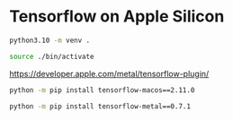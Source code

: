 # Tensorflow on Apple Silicon


```bash
python3.10 -m venv .
```


```bash
source ./bin/activate
```

https://developer.apple.com/metal/tensorflow-plugin/


```bash
python -m pip install tensorflow-macos==2.11.0
```

```bash
python -m pip install tensorflow-metal==0.7.1
```
